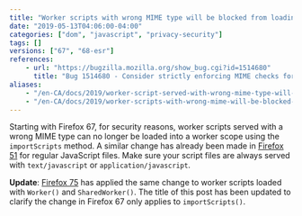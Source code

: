 ```yaml
---
title: "Worker scripts with wrong MIME type will be blocked from loading with `importScripts()`"
date: "2019-05-13T04:06:00-04:00"
categories: ["dom", "javascript", "privacy-security"]
tags: []
versions: ["67", "68-esr"]
references:
    - url: "https://bugzilla.mozilla.org/show_bug.cgi?id=1514680"
      title: "Bug 1514680 - Consider strictly enforcing MIME checks for `importScripts()`."
aliases:
    - "/en-CA/docs/2019/worker-script-served-with-wrong-mime-type-will-be-blocked/"
    - "/en-CA/docs/2019/worker-scripts-with-wrong-mime-will-be-blocked-from-loading-with-importscripts/"
---
```

Starting with Firefox 67, for security reasons, worker scripts served with a wrong MIME type can no longer be loaded into a worker scope using the `importScripts` method. A similar change has already been made in [Firefox 51](https://www.fxsitecompat.dev/en-CA/docs/2016/javascript-served-with-wrong-mime-type-will-be-blocked/) for regular JavaScript files. Make sure your script files are always served with `text/javascript` or `application/javascript`.

**Update**: [Firefox 75](https://www.fxsitecompat.dev/en-CA/docs/2020/worker-scripts-with-wrong-mime-type-will-be-blocked-from-loading-with-worker-or-sharedworker/) has applied the same change to worker scripts loaded with `Worker()` and `SharedWorker()`. The title of this post has been updated to clarify the change in Firefox 67 only applies to `importScripts()`.
